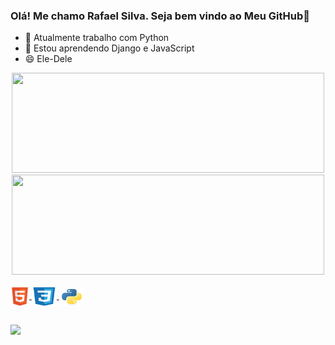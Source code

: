 ### Olá! Me chamo Rafael Silva. Seja bem vindo ao Meu GitHub👋



- 🔭 Atualmente trabalho com Python
- 🌱 Estou aprendendo Django e JavaScript
- 😄 Ele-Dele

<div align="center">
  <a href="https://github.com/rafael-ds">
  <img height="160em" width="500" src="https://github-readme-stats.vercel.app/api?username=rafael-ds&show_icons=true&theme=dracula&include_all_commits=true&count_private=true"/>
  <img height="160em" width="500" src="https://github-readme-stats.vercel.app/api/top-langs/?username=rafael-ds&layout=compact&langs_count=7&theme=dracula"/>
</div>

<div style="display: inline_block"><br>
  <img align="center" alt="radis-HTML" height="30" width="30" src="https://raw.githubusercontent.com/devicons/devicon/master/icons/html5/html5-original.svg">
  <img align="center" alt="radis-CSS" height="30" width="40" src="https://raw.githubusercontent.com/devicons/devicon/master/icons/css3/css3-original.svg">
  <img align="center" alt="radis-Python" height="30" width="40" src="https://raw.githubusercontent.com/devicons/devicon/master/icons/python/python-original.svg">
</div>

  ##
 
<div>
  <a href="https://www.linkedin.com/in/rafael-ds84/" target="_blank"><img src="https://img.shields.io/badge/-LinkedIn-%230077B5?style=for-the-  badge&logo=linkedin&logoColor=white" target="_blank"></a>
    
</div>
